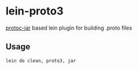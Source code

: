 # lein-proto3

[protoc-jar](https://github.com/os72/protoc-jar) based lein plugin for building .proto files

## Usage

```lein do clean, proto3, jar```

